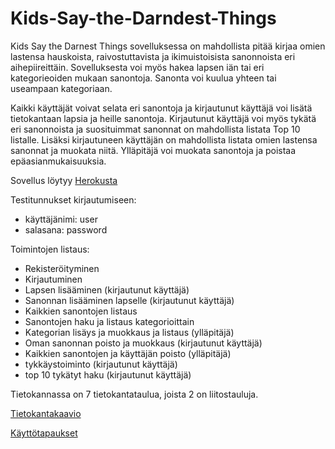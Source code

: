 # Kids-Say-the-Darndest-Things

Kids Say the Darnest Things sovelluksessa on mahdollista pitää kirjaa omien lastensa hauskoista, raivostuttavista ja ikimuistoisista sanonnoista eri aihepiireittäin. Sovelluksesta voi myös hakea lapsen iän tai eri kategorieoiden mukaan sanontoja. Sanonta voi kuulua yhteen tai useampaan kategoriaan. 

Kaikki käyttäjät voivat selata eri sanontoja ja kirjautunut käyttäjä voi lisätä tietokantaan lapsia ja heille sanontoja. Kirjautunut käyttäjä voi myös tykätä eri sanonnoista ja suosituimmat sanonnat on mahdollista listata Top 10 listalle. Lisäksi kirjautuneen käyttäjän on mahdollista listata omien lastensa sanonnat ja muokata niitä. Ylläpitäjä voi muokata sanontoja ja poistaa epäasianmukaisuuksia. 

Sovellus löytyy [Herokusta](https://kidssaythedarnestthings.herokuapp.com/)

Testitunnukset kirjautumiseen:

- käyttäjänimi: user
- salasana: password

Toimintojen listaus:


- Rekisteröityminen
- Kirjautuminen
- Lapsen lisääminen (kirjautunut käyttäjä)
- Sanonnan lisääminen lapselle (kirjautunut käyttäjä)
- Kaikkien sanontojen listaus 
- Sanontojen haku ja listaus kategorioittain
- Kategorian lisäys ja muokkaus ja listaus (ylläpitäjä)
- Oman sanonnan poisto ja muokkaus  (kirjautunut käyttäjä)
- Kaikkien sanontojen ja käyttäjän poisto (ylläpitäjä)
- tykkäystoiminto (kirjautunut käyttäjä)
- top 10 tykätyt haku (kirjautunut käyttäjä)


Tietokannassa on 7 tietokantataulua, joista 2 on liitostauluja. 

[Tietokantakaavio](https://github.com/millalin/Kids-Say-the-Darndest-Things/blob/master/documentation/tietokantakaavio.png)

[Käyttötapaukset](https://github.com/millalin/Kids-Say-the-Darndest-Things/blob/master/documentation/kayttotapaukset.md)
